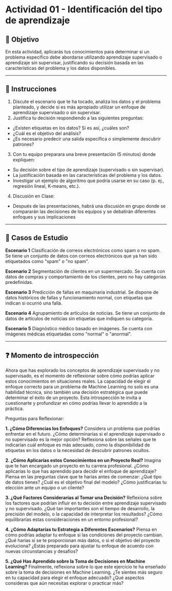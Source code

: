 # **Actividad 01 - Identificación del tipo de aprendizaje**

## 🎯 **Objetivo**
En esta actividad, aplicarás tus conocimientos para determinar si un problema específico debe abordarse utilizando aprendizaje supervisado o aprendizaje sin supervisar, justificando su decisión basada en las características del problema y los datos disponibles. 

---
## 📑 Instrucciones
1.	Discute el escenario que te ha tocado, analiza los datos y el problema planteado, y decide si es más apropiado utilizar un enfoque de aprendizaje supervisado o sin supervisar. 
2.	Justifica tu decisión respondiendo a las siguientes preguntas:  
  -	¿Existen etiquetas en los datos? Si es así, ¿cuáles son? 
  -	¿Cuál es el objetivo del análisis? 
  - ¿Es necesario predecir una salida específica o simplemente descubrir patrones? 
3.	Con tu equipo preparara una breve presentación (5 minutos) donde expliquen: 
  - Su decisión sobre el tipo de aprendizaje (supervisado o sin supervisar). 
  - La justificación basada en las características del problema y los datos. 
  - Investigar un ejemplo de algoritmo que podría usarse en su caso (p. ej., regresión lineal, K-means, etc.). 
4.	Discusión en Clase: 
  - Después de las presentaciones, habrá una discusión en grupo donde se compararán las decisiones de los equipos y se debatirán diferentes enfoques y sus implicaciones

---
## 📑 Casos de Estudio
**Escenario 1**
Clasificación de correos electrónicos como spam o no spam. Se tiene un conjunto de datos con correos electrónicos que ya han sido etiquetados como "spam" o "no spam". 
 
**Escenario 2** 
Segmentación de clientes en un supermercado. Se cuenta con datos de compras y comportamiento de los clientes, pero no hay categorías predefinidas. 
 
**Escenario 3**
Predicción de fallas en maquinaria industrial. Se dispone de datos históricos de fallas y funcionamiento normal, con etiquetas que indican si ocurrió una falla. 

**Escenario 4**
Agrupamiento de artículos de noticias. Se tiene un conjunto de datos de artículos de noticias sin etiquetas que indiquen su categoría. 
 
**Escenario 5**
Diagnóstico médico basado en imágenes. Se cuenta con imágenes médicas etiquetadas como "normal" o "anormal".

---

## ❓ **Momento de introspección**
Ahora que has explorado los conceptos de aprendizaje supervisado y no supervisado, es el momento de reflexionar sobre cómo podrías aplicar estos conocimientos en situaciones reales. La capacidad de elegir el enfoque correcto para un problema de Machine Learning no solo es una habilidad técnica, sino también una decisión estratégica que puede determinar el éxito de un proyecto. Esta introspección te invita a cuestionarte y profundizar en cómo podrías llevar lo aprendido a la práctica.

Preguntas para Reflexionar:
 
**1. ¿Cómo Diferencias los Enfoques?**
Considera un problema que podrías enfrentar en el futuro. ¿Cómo determinarías si el aprendizaje supervisado o no supervisado es la mejor opción? Reflexiona sobre las señales que te indicarían cuál enfoque es más adecuado, como la disponibilidad de etiquetas en los datos o la necesidad de descubrir patrones ocultos.
 
**2. ¿Cómo Aplicarías estos Conocimientos en un Proyecto Real?**
 Imagina que te han encargado un proyecto en tu carrera profesional. ¿Cómo aplicarías lo que has aprendido para decidir el enfoque de aprendizaje? Piensa en las preguntas clave que te harías antes de comenzar: ¿Qué tipo de datos tienes? ¿Cuál es el objetivo final del modelo? ¿Cómo justificarías tu elección ante un equipo o un cliente?
 
**3. ¿Qué Factores Considerarías al Tomar una Decisión?**
Reflexiona sobre los factores que podrían influir en tu decisión entre aprendizaje supervisado y no supervisado. ¿Qué tan importantes son el tiempo de desarrollo, la precisión del modelo, o la capacidad de interpretar los resultados? ¿Cómo equilibrarías estas consideraciones en un entorno profesional?
 
**4. ¿Cómo Adaptarías tu Estrategia a Diferentes Escenarios?**
Piensa en cómo podrías adaptar tu enfoque si las condiciones del proyecto cambian. ¿Qué harías si se te proporcionan más datos, o si el objetivo del proyecto evoluciona? ¿Estás preparado para ajustar tu enfoque de acuerdo con nuevas circunstancias y desafíos?
 
**5. ¿Qué Has Aprendido sobre la Toma de Decisiones en Machine Learning?**
Finalmente, reflexiona sobre lo que este ejercicio te ha enseñado sobre la toma de decisiones en Machine Learning. ¿Te sientes más seguro en tu capacidad para elegir el enfoque adecuado? ¿Qué aspectos consideras que aún necesitas explorar o practicar más?






